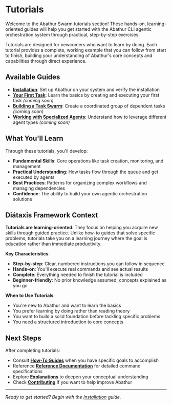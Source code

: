 # Tutorials

Welcome to the Abathur Swarm tutorials section! These hands-on, learning-oriented guides will help you get started with the Abathur CLI agentic orchestration system through practical, step-by-step exercises.

Tutorials are designed for newcomers who want to learn by doing. Each tutorial provides a complete, working example that you can follow from start to finish, building your understanding of Abathur's core concepts and capabilities through direct experience.

## Available Guides

- **[Installation](../getting-started/installation.md)**: Set up Abathur on your system and verify the installation
- **[Your First Task](first-task.md)**: Learn the basics by creating and executing your first task *(coming soon)*
- **[Building a Task Swarm](task-swarm.md)**: Create a coordinated group of dependent tasks *(coming soon)*
- **[Working with Specialized Agents](specialized-agents.md)**: Understand how to leverage different agent types *(coming soon)*

## What You'll Learn

Through these tutorials, you'll develop:

- **Fundamental Skills**: Core operations like task creation, monitoring, and management
- **Practical Understanding**: How tasks flow through the queue and get executed by agents
- **Best Practices**: Patterns for organizing complex workflows and managing dependencies
- **Confidence**: The ability to build your own agentic orchestration solutions

## Diátaxis Framework Context

**Tutorials are learning-oriented**: They focus on helping you acquire new skills through guided practice. Unlike how-to guides that solve specific problems, tutorials take you on a learning journey where the goal is education rather than immediate productivity.

**Key Characteristics**:
- **Step-by-step**: Clear, numbered instructions you can follow in sequence
- **Hands-on**: You'll execute real commands and see actual results
- **Complete**: Everything needed to finish the tutorial is included
- **Beginner-friendly**: No prior knowledge assumed; concepts explained as you go

**When to Use Tutorials**:
- You're new to Abathur and want to learn the basics
- You prefer learning by doing rather than reading theory
- You want to build a solid foundation before tackling specific problems
- You need a structured introduction to core concepts

## Next Steps

After completing tutorials:

- Consult **[How-To Guides](../how-to/index.md)** when you have specific goals to accomplish
- Reference **[Reference Documentation](../reference/index.md)** for detailed command specifications
- Explore **[Explanations](../explanation/index.md)** to deepen your conceptual understanding
- Check **[Contributing](../contributing/index.md)** if you want to help improve Abathur

---

*Ready to get started? Begin with the [Installation](../getting-started/installation.md) guide.*
